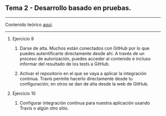 ## Tema 2 - Desarrollo basado en pruebas.

---

Contenido teórico [aquí](http://jj.github.io/IV/documentos/temas/Desarrollo_basado_en_pruebas#aadiendo-integracin-continua).

---
1. Ejercicio 9

   1. Darse de alta. Muchos están conectados con GitHub por lo que puedes autentificarte directamente desde ahí. A través de un proceso de autorización, puedes acceder al contenido e incluso informar del resultado de los tests a GitHub.




   2. Activar el repositorio en el que se vaya a aplicar la integración continua. Travis permite hacerlo directamente desde tu configuración; en otros se dan de alta desde la web de GitHub.

2. Ejercicio 10

    1. Configurar integración continua para nuestra aplicación usando Travis o algún otro sitio.
